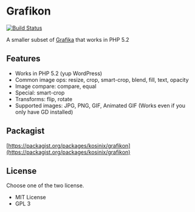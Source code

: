 # Grafikon

[![Build Status](https://travis-ci.org/kosinix/grafikon.svg?branch=master)](https://travis-ci.org/kosinix/grafikon)

A smaller subset of [Grafika](https://kosinix.github.io/grafika) that works in PHP 5.2

## Features

* Works in PHP 5.2 (yup WordPress)
* Common image ops: resize, crop, smart-crop, blend, fill, text, opacity
* Image compare: compare, equal
* Special: smart-crop
* Transforms: flip, rotate
* Supported images: JPG, PNG, GIF, Animated GIF (Works even if you only have GD installed)

## Packagist
[https://packagist.org/packages/kosinix/grafikon](https://packagist.org/packages/kosinix/grafikon)

## License
Choose one of the two license.
- MIT License
- GPL 3
